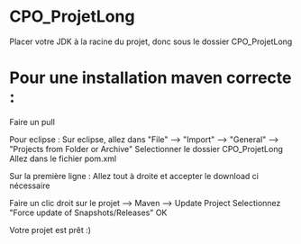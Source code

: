 # CPO_ProjetLong



Placer votre JDK à la racine du projet, donc sous le dossier CPO_ProjetLong
# Pour une installation maven correcte : 
Faire un pull 

Pour eclipse :
Sur eclipse, allez dans "File" --> "Import" --> "General" --> "Projects from Folder or Archive"
Selectionner le dossier CPO_ProjetLong 
Allez dans le fichier pom.xml

Sur la première ligne : Allez tout à droite et accepter le download ci nécessaire 

Faire un clic droit sur le projet --> Maven --> Update Project 
Selectionnez "Force update of Snapshots/Releases"
OK 

Votre projet est prêt :)
